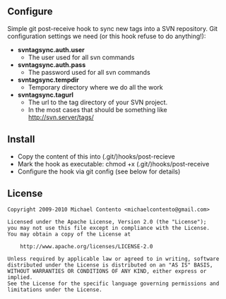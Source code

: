 Configure
---------

Simple git post-receive hook to sync new tags into a SVN repository.
Git configuration settings we need (or this hook refuse to do anything!):
      
* __svntagsync.auth.user__
    * The user used for all svn commands         
* __svntagsync.auth.pass__
    * The password used for all svn commands        
* __svntagsync.tempdir__
    * Temporary directory where we do all the work       
* __svntagsync.tagurl__
    * The url to the tag directory of your SVN project.
    * In the most cases that should be something like http://svn.server/tags/

Install
-------

* Copy the content of this into (.git/)hooks/post-recieve
* Mark the hook as executable: chmod +x (.git/)hooks/post-receive
* Configure the hook via git config (see below for details)


License
-------

    Copyright 2009-2010 Michael Contento <michaelcontento@gmail.com>

    Licensed under the Apache License, Version 2.0 (the "License");
    you may not use this file except in compliance with the License.
    You may obtain a copy of the License at

        http://www.apache.org/licenses/LICENSE-2.0

    Unless required by applicable law or agreed to in writing, software
    distributed under the License is distributed on an "AS IS" BASIS,
    WITHOUT WARRANTIES OR CONDITIONS OF ANY KIND, either express or implied.
    See the License for the specific language governing permissions and
    limitations under the License.

